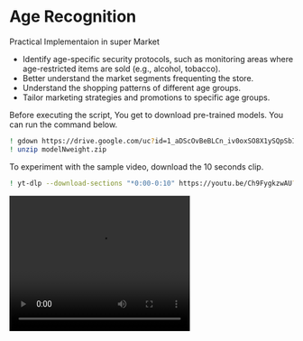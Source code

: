 # Age Recognition 



Practical Implementaion in super Market
* Identify age-specific security protocols, such as monitoring areas where age-restricted items are sold (e.g., alcohol, tobacco).
* Better understand the market segments frequenting the store.
* Understand the shopping patterns of different age groups.
* Tailor marketing strategies and promotions to specific age groups.

Before executing the script, You get to download pre-trained models. You can run the command below.
```bash
! gdown https://drive.google.com/uc?id=1_aDScOvBeBLCn_iv0oxSO8X1ySQpSbIS
! unzip modelNweight.zip
```

To experiment with the sample video, download the 10 seconds clip. 
```bash
! yt-dlp --download-sections "*0:00-0:10" https://youtu.be/Ch9FygkzwAU?si=KKdLR_IWnIlPD4ol -o clip.mp4
```

<video width="320" height="240" controls>
  <source src="demo_video.mp4" type="video/mp4">
  Your browser does not support the video tag.
</video>
